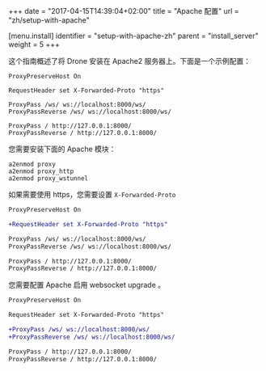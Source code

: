 +++
date = "2017-04-15T14:39:04+02:00"
title = "Apache 配置"
url = "zh/setup-with-apache"

[menu.install]
  identifier = "setup-with-apache-zh"
  parent = "install_server"
  weight = 5
+++

<!--This guide provides a brief overview for installing Drone server behind the Apache2 webserver. This is an example configuration:-->

这个指南概述了将 Drone 安装在 Apache2 服务器上。下面是一个示例配置：

```nohighlight
ProxyPreserveHost On

RequestHeader set X-Forwarded-Proto "https"

ProxyPass /ws/ ws://localhost:8000/ws/
ProxyPassReverse /ws/ ws://localhost:8000/ws/

ProxyPass / http://127.0.0.1:8000/
ProxyPassReverse / http://127.0.0.1:8000/
```

<!--You must have the below Apache modules installed.-->

您需要安装下面的 Apache 模块：

```nohighlight
a2enmod proxy
a2enmod proxy_http
a2enmod proxy_wstunnel
```

<!--You must configure Apache to set `X-Forwarded-Proto` when using https.-->

如果需要使用 https，您需要设置  `X-Forwarded-Proto`

```diff
ProxyPreserveHost On

+RequestHeader set X-Forwarded-Proto "https"

ProxyPass /ws/ ws://localhost:8000/ws/
ProxyPassReverse /ws/ ws://localhost:8000/ws/

ProxyPass / http://127.0.0.1:8000/
ProxyPassReverse / http://127.0.0.1:8000/
```

<!--You must configure Apache to enable websocket upgrades.-->

您需要配置 Apache 启用 websocket upgrade 。

```diff
ProxyPreserveHost On

RequestHeader set X-Forwarded-Proto "https"

+ProxyPass /ws/ ws://localhost:8000/ws/
+ProxyPassReverse /ws/ ws://localhost:8000/ws/

ProxyPass / http://127.0.0.1:8000/
ProxyPassReverse / http://127.0.0.1:8000/
```
